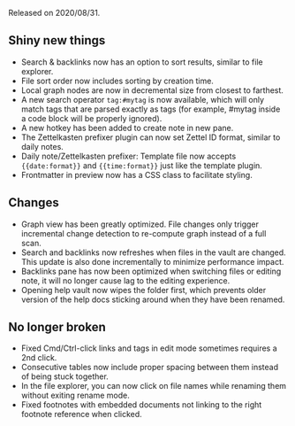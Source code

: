 Released on 2020/08/31.

## Shiny new things

- Search & backlinks now has an option to sort results, similar to file explorer.
- File sort order now includes sorting by creation time.
- Local graph nodes are now in decremental size from closest to farthest.
- A new search operator `tag:#mytag` is now available, which will only match tags that are parsed exactly as tags (for example, #mytag inside a code block will be properly ignored).
- A new hotkey has been added to create note in new pane.
- The Zettelkasten prefixer plugin can now set Zettel ID format, similar to daily notes.
- Daily note/Zettelkasten prefixer: Template file now accepts `{{date:format}}` and `{{time:format}}` just like the template plugin.
- Frontmatter in preview now has a CSS class to facilitate styling.

## Changes

- Graph view has been greatly optimized. File changes only trigger incremental change detection to re-compute graph instead of a full scan.
- Search and backlinks now refreshes when files in the vault are changed. This update is also done incrementally to minimize performance impact.
- Backlinks pane has now been optimized when switching files or editing note, it will no longer cause lag to the editing experience.
- Opening help vault now wipes the folder first, which prevents older version of the help docs sticking around when they have been renamed.

## No longer broken

- Fixed Cmd/Ctrl-click links and tags in edit mode sometimes requires a 2nd click.
- Consecutive tables now include proper spacing between them instead of being stuck together.
- In the file explorer, you can now click on file names while renaming them without exiting rename mode.
- Fixed footnotes with embedded documents not linking to the right footnote reference when clicked.
